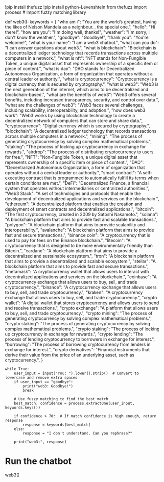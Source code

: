 !pip install thefuzz
!pip install python-Levenshtein
from thefuzz import process  # Import fuzzy matching library

def web3():
    keywords = {
        "who am i": "You are the world’s greatest, having the likes of Nelson Mandela as a neighbour... the special one.",
        "hello": "Hi there!",
        "how are you": "I'm doing well, thanks!",
        "weather": "I'm sorry, I don't know the weather.",
        "goodbye": "Goodbye!",
        "thank you": "You're welcome!",
        "what is your name": "I am a web3 chatbot.",
        "what can you do": "I can answer questions about web3.",
        "what is blockchain": "Blockchain is a decentralized ledger technology that records transactions across multiple computers in a network.",
        "what is nft": "NFT stands for Non-Fungible Token, a unique digital asset that represents ownership of a specific item or piece of content.",
        "what is dao": "DAO stands for Decentralized Autonomous Organization, a form of organization that operates without a central leader or authority.",
        "what is cryptocurrency": "Cryptocurrency is a digital currency that is secured by cryptography.",
        "what is web3": "Web3 is the next generation of the internet, which aims to be decentralized and blockchain-based.",
        "what are the benefits of web3": "Web3 offers several benefits, including increased transparency, security, and control over data.",
        "what are the challenges of web3": "Web3 faces several challenges, including scalability, interoperability, and adoption.",
        "how does web3 work": "Web3 works by using blockchain technology to create a decentralized network of computers that can store and share data.",
        "cryptocurrency": "Digital currency which is secured by cryptography.",
        "blockchain": "A decentralized ledger technology that records transactions across multiple computers in a network.",
        "mining": "The process of generating cryptocurrency by solving complex mathematical problems.",
        "staking": "The process of locking up cryptocurrency in exchange for rewards.",
        "airdrop": "The process of distributing cryptocurrency to users for free.",
        "NFT": "Non-Fungible Token, a unique digital asset that represents ownership of a specific item or piece of content.",
        "DAO": "Decentralized Autonomous Organization, a form of organization that operates without a central leader or authority.",
        "smart contract": "A self-executing contract that is programmed to automatically fulfill its terms when certain conditions are met.",
        "DeFi": "Decentralized Finance, a financial system that operates without intermediaries or centralized authorities.",
        "Web3 Stack": "A set of technologies and protocols that enable the development of decentralized applications and services on the blockchain.",
        "ethereum": "A decentralized platform that enables the creation and deployment of smart contracts and decentralized applications.",
        "bitcoin": "The first cryptocurrency, created in 2009 by Satoshi Nakamoto.",
        "solana": "A blockchain platform that aims to provide fast and scalable transactions.",
        "polygon": "A blockchain platform that aims to provide scalability and interoperability.",
        "avalanche": "A blockchain platform that aims to provide fast and secure transactions.",
        "binance coin": "A cryptocurrency that is used to pay for fees on the Binance blockchain.",
        "litecoin": "A cryptocurrency that is designed to be more environmentally friendly than Bitcoin.",
        "cardano": "A blockchain platform that aims to provide a decentralized and sustainable ecosystem.",
        "tron": "A blockchain platform that aims to provide a decentralized and scalable ecosystem.",
        "stellar": "A blockchain platform that aims to provide fast and secure transactions.",
        "metamask": "A cryptocurrency wallet that allows users to interact with decentralized applications and services on the blockchain.",
        "coinbase": "A cryptocurrency exchange that allows users to buy, sell, and trade cryptocurrency.",
        "binance": "A cryptocurrency exchange that allows users to buy, sell, and trade cryptocurrency.",
        "kraken": "A cryptocurrency exchange that allows users to buy, sell, and trade cryptocurrency.",
        "crypto wallet": "A digital wallet that stores cryptocurrency and allows users to send and receive transactions.",
        "crypto exchange": "A platform that allows users to buy, sell, and trade cryptocurrency.",
        "crypto mining": "The process of generating cryptocurrency by solving complex mathematical problems.",
        "crypto staking": "The process of generating cryptocurrency by solving complex mathematical problems.",
        "crypto staking": "The process of locking up cryptocurrency in exchange for rewards.",
        "crypto lending": "The process of lending cryptocurrency to borrowers in exchange for interest.",
        "borrowing": "The process of borrowing cryptocurrency from lenders in exchange for interest.",
        "crypto derivatives": "Financial instruments that derive their value from the price of an underlying asset, such as cryptocurrency.",
    }

    while True:
        user_input = input("You: ").lower().strip()  # Convert to lowercase and remove extra spaces
        if user_input == "goodbye":
            print("web3: Goodbye!")
            break

        # Use fuzzy matching to find the best match
        best_match, confidence = process.extractOne(user_input, keywords.keys())

        if confidence > 70:  # If match confidence is high enough, return response
            response = keywords[best_match]
        else:
            response = "I don't understand. Can you rephrase?"

        print("web3:", response)

# Run the chatbot
web3()
